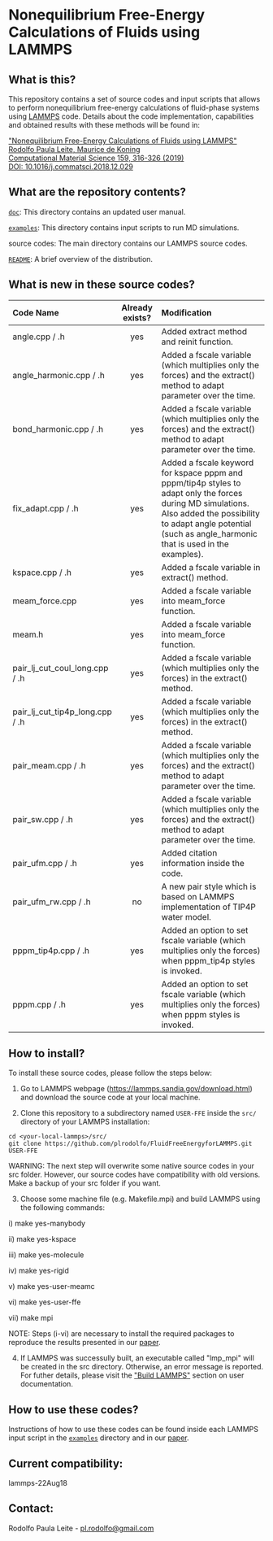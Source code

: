 # Nonequilibrium Free-Energy Calculations of Fluids using LAMMPS

What is this?
------------
This repository contains a set of source codes and input scripts that allows to perform nonequilibrium free-energy calculations of fluid-phase systems using [LAMMPS](http://lammps.sandia.gov/) code. Details about the code implementation, capabilities and obtained results with these methods will be found in:

["Nonequilibrium Free-Energy Calculations of Fluids using LAMMPS"  
Rodolfo Paula Leite, Maurice de Koning  
Computational Material Science 159, 316-326 (2019)  
DOI: 10.1016/j.commatsci.2018.12.029](https://www.sciencedirect.com/science/article/pii/S0927025618308085)

What are the repository contents?
--------------
[`doc`](doc): This directory contains an updated user manual.

[`examples`](examples): This directory contains input scripts to run MD simulations.

source codes: The main directory contains our LAMMPS source codes.

[`README`](README.md): A brief overview of the distribution.

What is new in these source codes?
--------------
| Code Name                       | Already exists? |  Modification |
| :---                            |     :---:      |     :---      |
|angle.cpp / .h                   | yes            | Added extract method and reinit function.|
|angle_harmonic.cpp / .h          | yes            | Added a fscale variable (which multiplies only the forces) and the extract() method to adapt parameter over the time.|
|bond_harmonic.cpp / .h           | yes            | Added a fscale variable (which multiplies only the forces) and the extract() method to adapt parameter over the time.|
|fix_adapt.cpp / .h               | yes            | Added a fscale keyword for kspace pppm and pppm/tip4p styles to adapt only the forces during MD simulations. Also added the possibility to adapt angle potential (such as angle_harmonic that is used in the examples).|
|kspace.cpp / .h                  | yes            | Added a fscale variable in extract() method.                          |
|meam_force.cpp                   | yes            | Added a fscale variable into meam_force function.                     |
|meam.h                           | yes            | Added a fscale variable into meam_force function.                     |
|pair_lj_cut_coul_long.cpp / .h   | yes            | Added a fscale variable (which multiplies only the forces) in the extract() method.                           |
|pair_lj_cut_tip4p_long.cpp / .h  | yes            | Added a fscale variable (which multiplies only the forces) in the extract() method.                         |
|pair_meam.cpp / .h               | yes            | Added a fscale variable (which multiplies only the forces) and the extract() method to adapt parameter over the time.                         |
|pair_sw.cpp / .h                 | yes            | Added a fscale variable (which multiplies only the forces) and the extract() method to adapt parameter over the time.                         |
|pair_ufm.cpp / .h                | yes            | Added citation information inside the code.                          |
|pair_ufm_rw.cpp / .h             | no             | A new pair style which is based on LAMMPS implementation of TIP4P water model.                          |
|pppm_tip4p.cpp / .h              | yes            | Added an option to set fscale variable (which multiplies only the forces) when pppm_tip4p styles is invoked.                          |
|pppm.cpp / .h                    | yes            | Added an option to set fscale variable (which multiplies only the forces) when pppm styles is invoked.                         |

How to install?
--------------
To install these source codes, please follow the steps below:

1) Go to LAMMPS webpage (https://lammps.sandia.gov/download.html) and download the source code at your local machine.

2) Clone this repository to a subdirectory named `USER-FFE` inside the `src/` directory of your LAMMPS installation:
```
cd <your-local-lammps>/src/
git clone https://github.com/plrodolfo/FluidFreeEnergyforLAMMPS.git USER-FFE
```
WARNING: The next step will overwrite some native source codes in your src folder. However, our source codes have compatibility with old versions. Make a backup of your src folder if you want.

3) Choose some machine file (e.g. Makefile.mpi) and build LAMMPS using the following commands:

i) make yes-manybody

ii) make yes-kspace

iii) make yes-molecule

iv) make yes-rigid

v) make yes-user-meamc

vi) make yes-user-ffe

vii) make mpi

NOTE: Steps (i-vi) are necessary to install the required packages to reproduce the results presented in our [paper](https://www.sciencedirect.com/science/article/pii/S0927025618308085).

4) If LAMMPS was successully built, an executable called "lmp_mpi" will be created in the src directory. Otherwise, an error message is reported. For futher details, please visit the ["Build LAMMPS"](https://lammps.sandia.gov/doc/Build.html) section on user documentation.

How to use these codes?
--------------
Instructions of how to use these codes can be found inside each LAMMPS input script in the [`examples`](examples) directory and in our [paper](https://www.sciencedirect.com/science/article/pii/S0927025618308085).

Current compatibility:
--------------
lammps-22Aug18

Contact:
--------------
Rodolfo Paula Leite - pl.rodolfo@gmail.com
